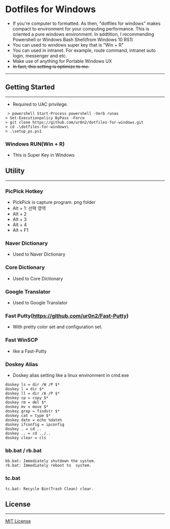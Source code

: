 **Dotfiles for Windows**
===================
* If you're computer to formatted. As then, "dotfiles for windows" makes compact to environment for your computing performance. This is oriented a pure windows environment. In addtition, I recommending Powershell or Windows Bash Shell(from Windows 10 RS1)
* You can used to windows super key that is "Win + R"
* You can used in intranet. For example, route command, intranet auto login, messenger and etc.
* Make use of anything for Portable Windows UX
* ~~In fact, this setting is optimize to me.~~

----------

## Getting Started
----------
* Required to UAC privilege.
<pre><code> > powershell Start-Process powershell -Verb runas 
> Set-Executionpolicy ByPass -Force
> git clone https://github.com/ur0n2/dotfiles-for-windows.git
> cd .\dotfiles-for-windows\
> .\setup_ps.ps1
</code></pre>

### Windows RUN(Win + R)
* This is Super Key in Windows


## Utility
----------
### PicPick Hotkey
* PickPick is capture program. png folder 
* Alt + 1: 선택 영역 
* Alt + 2
* Alt + 3
* Alt + 4
* Alt + F1

### Naver Dictionary
* Used to Naver Dictionary

### Core Dictionary
* Used to Core Dictionary

### Google Translator
* Used to Google Translator

### Fast Putty(https://github.com/ur0n2/Fast-Putty)
* With pretty color set and configuration set.

### Fast WinSCP
* like a Fast-Putty

### Doskey Alias
* Doskey alias setting like a linux environment in cmd.exe
```
doskey ls = dir /W /P $*
doskey l = dir $*
doskey ll = dir /A /P $*
doskey cp = copy $*
doskey rm = del $*
doskey mv = move $*
doskey grep = findstr $*
doskey cat = type $*
doskey date = echo %date%
doskey ifconfig = ipconfig
doskey . = cd ..
doskey .. = cd ../..
doskey clear = cls
```

### bb.bat / rb.bat
```
bb.bat: Immediately shutdown the system.
rb.bat: Immediately reboot to  system.
```

### tc.bat
```
tc.bat: Recycle Bin(Trash Clean) clear.
```

## License
-------------------
[MIT License](https://github.com/ur0n2/dotfiles-for-windows/blob/master/LICENSE)
